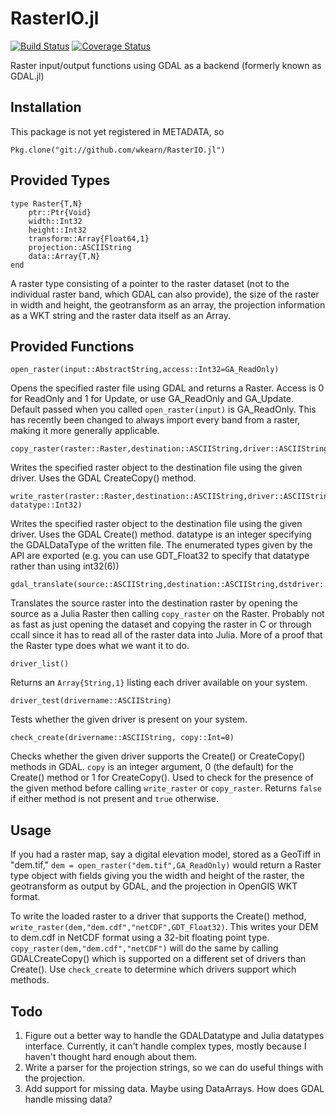 RasterIO.jl
=======

[![Build Status](https://travis-ci.org/wkearn/RasterIO.jl.svg?branch=master)](https://travis-ci.org/wkearn/RasterIO.jl)
[![Coverage Status](https://coveralls.io/repos/wkearn/RasterIO.jl/badge.svg)](https://coveralls.io/r/wkearn/RasterIO.jl)

Raster input/output functions using GDAL as a backend (formerly known as GDAL.jl)

## Installation ##

This package is not yet registered in METADATA, so

	Pkg.clone("git://github.com/wkearn/RasterIO.jl")

## Provided Types ##

	type Raster{T,N}
		ptr::Ptr{Void}
		width::Int32
		height::Int32
		transform::Array{Float64,1}
		projection::ASCIIString
		data::Array{T,N}
	end

A raster type consisting of a pointer to the raster dataset (not to the individual raster band, which GDAL can also provide), the size of the raster in width and height, the geotransform as an array, the projection information as a WKT string and the raster data itself as an Array.

## Provided Functions ##

	open_raster(input::AbstractString,access::Int32=GA_ReadOnly)

Opens the specified raster file using GDAL and returns a Raster. Access is 0 for ReadOnly and 1 for Update, or use GA\_ReadOnly and GA\_Update. Default passed when you called `open_raster(input)` is GA_ReadOnly. This has recently been changed to always import every band from a raster, making it more generally applicable.

	copy_raster(raster::Raster,destination::ASCIIString,driver::ASCIIString)

Writes the specified raster object to the destination file using the given driver. Uses the GDAL CreateCopy() method.

	write_raster(raster::Raster,destination::ASCIIString,driver::ASCIIString, datatype::Int32)

Writes the specified raster object to the destination file using the given driver. Uses the GDAL Create() method. datatype is an integer specifying the GDALDataType of the written file. The enumerated types given by the API are exported (e.g. you can use GDT_Float32 to specify that datatype rather than using int32(6))

	gdal_translate(source::ASCIIString,destination::ASCIIString,dstdriver::ASCIIString)

Translates the source raster into the destination raster by opening the source as a Julia Raster then calling `copy_raster` on the Raster. Probably not as fast as just opening the dataset and copying the raster in C or through ccall since it has to read all of the raster data into Julia. More of a proof that the Raster type does what we want it to do.

	driver_list()

Returns an `Array{String,1}` listing each driver available on your system.

	driver_test(drivername::ASCIIString)

Tests whether the given driver is present on your system.

	check_create(drivername::ASCIIString, copy::Int=0)

Checks whether the given driver supports the Create() or CreateCopy() methods in GDAL. `copy` is an integer argument, 0 (the default) for the Create() method or 1 for CreateCopy(). Used to check for the presence of the given method before calling `write_raster` or `copy_raster`. Returns `false` if either method is not present and `true` otherwise.

## Usage ##

If you had a raster map, say a digital elevation model, stored as a GeoTiff in "dem.tif," `dem = open_raster("dem.tif",GA_ReadOnly)` would return a Raster type object with fields giving you the width and height of the raster, the geotransform as output by GDAL, and the projection in OpenGIS WKT format.

To write the loaded raster to a driver that supports the Create() method, `write_raster(dem,"dem.cdf","netCDF",GDT_Float32)`. This writes your DEM to dem.cdf in NetCDF format using a 32-bit floating point type. `copy_raster(dem,"dem.cdf","netCDF")` will do the same by calling GDALCreateCopy() which is supported on a different set of drivers than Create(). Use `check_create` to determine which drivers support which methods.

## Todo ##

1. Figure out a better way to handle the GDALDatatype and Julia datatypes interface. Currently, it can't handle complex types, mostly because I haven't thought hard enough about them.
2. Write a parser for the projection strings, so we can do useful things with the projection.
3. Add support for missing data. Maybe using DataArrays. How does GDAL handle missing data?

